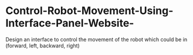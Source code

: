 # Control-Robot-Movement-Using-Interface-Panel-Website-
Design an interface to control the movement of the robot which could be in (forward, left, backward, right)
